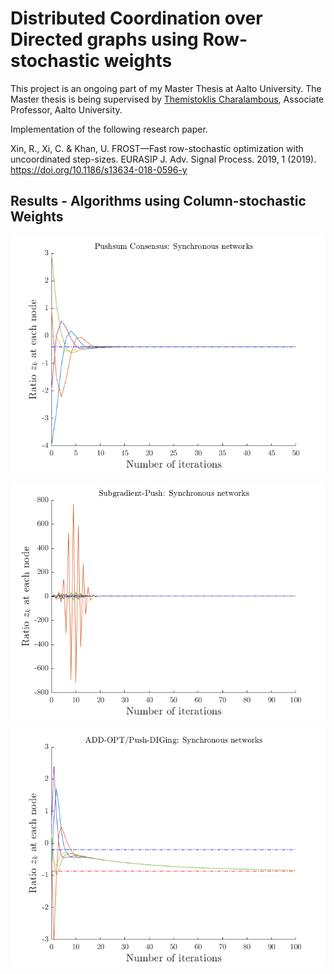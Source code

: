 # Distributed Coordination over Directed graphs using Row-stochastic weights

This project is an ongoing part of my Master Thesis at Aalto University.  The Master thesis is being supervised by [Themistoklis Charalambous](https://themistoklis.org/), Associate Professor, Aalto University.

Implementation of the following research paper.

Xin, R., Xi, C. & Khan, U. FROST—Fast row-stochastic optimization with uncoordinated step-sizes. EURASIP J. Adv. Signal Process. 2019, 1 (2019). https://doi.org/10.1186/s13634-018-0596-y 



## Results - Algorithms using Column-stochastic Weights

![Push-sum consensus](https://github.com/naraharikr/master_thesis/blob/main/Results/Sync_networks/pushsum_consensus.png)

![Subgradient-push consensus](https://github.com/naraharikr/master_thesis/blob/main/Results/Sync_networks/subgradient_push.png)

![ADDOPT/Push-DIGing consensus](https://github.com/naraharikr/master_thesis/blob/main/Results/Sync_networks/addopt.png)



